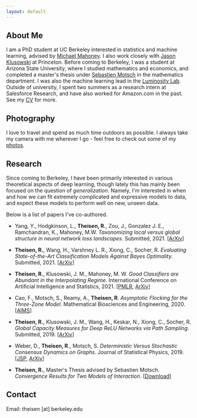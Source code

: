 ```yaml
---
layout: default
---
```


## About Me

I am a PhD student at UC Berkeley interested in statistics and machine learning, advised by [Michael Mahoney](https://www.stat.berkeley.edu/~mmahoney/). I also work closely with [Jason Klusowski](https://jasonklusowski.github.io) at Princeton. Before coming to Berkeley, I was a student at Arizona State University, where I studied mathematics and economics, and completed a master's thesis under [Sebastien Motsch](http://seb-motsch.com/) in the mathematics department. I was also the machine learning lead in the [Luminosity Lab](https://theluminositylab.com). Outside of university, I spent two summers as a research intern at Salesforce Research, and have also worked for Amazon.com in the past. See my [CV](./assets/files/Theisen_AcademicCV.pdf) for more.

## Photography

I love to travel and spend as much time outdoors as possible. I always take my camera with me wherever I go - feel free to check out some of my [photos](https://www.instagram.com/rythei).

## Research
Since coming to Berkeley, I have been primarily interested in various theoretical aspects of deep learning, though lately this has mainly been focused on the question of _generalization_. Namely, I'm interested in when and how we can fit extremely complicated and expressive models to data, and expect these models to perform well on new, unseen data.

Below is a list of papers I've co-authored.

- Yang, Y., Hodgkinson, L., **Theisen, R.**, Zou, J., Gonzalez J. E., Ramchandran, K., Mahoney, M.W. _Taxonomizing local versus global structure in neural network loss landscapes._ Submitted, 2021. [[ArXiv](https://arxiv.org/abs/2107.11228)]
- **Theisen, R.**, Wang, H., Varshney L. R., Xiong, C., Socher, R. _Evaluating State-of-the-Art Classification Models Against Bayes Optimality._ Submitted, 2021. [[ArXiv](https://arxiv.org/abs/2106.03357)]

- **Theisen, R.**, Klusowski, J. M., Mahoney, M. W. _Good Classifiers are Abundant in the Interpolating Regime_. International Conference on Artificial Intelligence and Statistics, 2021. [[PMLR](http://proceedings.mlr.press/v130/theisen21a.html), [ArXiv](https://arxiv.org/abs/2006.12625)]

- Cao, F., Motsch, S., Reamy, A., **Theisen, R**. _Asymptotic Flocking for the Three-Zone Model._ Mathematical Biosciences and Engineering, 2020. [[AIMS](https://www.aimspress.com/article/10.3934/mbe.2020391)]

- **Theisen, R.**, Klusowski, J. M., Wang, H., Keskar, N., Xiong, C., Socher, R. _Global Capacity Measures for Deep ReLU Networks via Path Sampling_. Submitted, 2019. [[ArXiv](https://arxiv.org/abs/1910.10245)]

- Weber, D., **Theisen, R.**, Motsch, S. _Deterministic Versus Stochastic Consensus Dynamics on Graphs_. Journal of Statistical Physics, 2019. [[JSP](https://link.springer.com/article/10.1007/s10955-019-02293-5), [ArXiv](https://arxiv.org/abs/1901.10756)]

- **Theisen, R.**, Master's Thesis advised by Sebastien Motsch. _Convergence Results for Two Models of Interaction_. [[Download](./assets/files/masters_thesis.pdf)]

## Contact

Email: theisen [at] berkeley.edu
